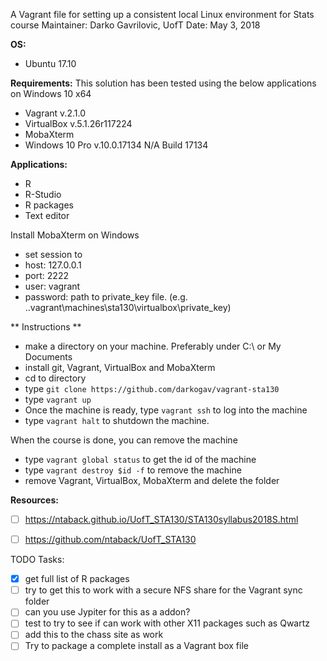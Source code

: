   A Vagrant file for setting up a consistent local Linux environment for Stats course
  Maintainer: Darko Gavrilovic, UofT
  Date: May 3, 2018

**OS:**
- Ubuntu 17.10

**Requirements:**
This solution has been tested using the below applications on Windows 10 x64
- Vagrant v.2.1.0
- VirtualBox v.5.1.26r117224
- MobaXterm
- Windows 10 Pro v.10.0.17134 N/A Build 17134

**Applications:**
- R
- R-Studio
- R packages
- Text editor

Install MobaXterm on Windows
- set session to 
- host: 127.0.0.1
- port: 2222
- user: vagrant
- password: path to private_key file. (e.g. .\.vagrant\machines\sta130\virtualbox\private_key)

** Instructions **
- make a directory on your machine. Preferably under C:\ or My Documents
- install git, Vagrant, VirtualBox and MobaXterm
- cd to directory
- type `git clone https://github.com/darkogav/vagrant-sta130`
- type `vagrant up`
- Once the machine is ready, type `vagrant ssh` to log into the machine
- type `vagrant halt` to shutdown the machine.

When the course is done, you can remove the machine
- type `vagrant global status` to get the id of the machine
- type `vagrant destroy $id -f` to remove the machine
- remove Vagrant, VirtualBox, MobaXterm and delete the folder

**Resources:**
- [ ] https://ntaback.github.io/UofT_STA130/STA130syllabus2018S.html 
- [ ] https://github.com/ntaback/UofT_STA130 


TODO Tasks:
- [x] get full list of R packages
- [ ] try to get this to work with a secure NFS share for the Vagrant sync folder
- [ ] can you use Jypiter for this as a addon?
- [ ] test to try to see if can work with other X11 packages such as Qwartz
- [ ] add this to the chass site as work
- [ ] Try to package a complete install as a Vagrant box file
